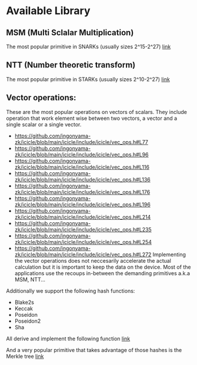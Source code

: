 # Available Library

## MSM (Multi Sclalar Multiplication)
The most popular primitive in SNARKs (usually sizes 2^15-2^27) [link](https://github.com/ingonyama-zk/icicle/blob/main/icicle/include/icicle/msm.h#L94)

## NTT (Number theoretic transform)
The most popular primitive in STARKs (usually sizes 2^10-2^27) [link](https://github.com/ingonyama-zk/icicle/blob/main/icicle/include/icicle/ntt.h#L125)

## Vector operations:
These are the most popular operations on vectors of scalars.
They include operation that work element wise between two vectors, a vector and a single scalar or a single vector.
- https://github.com/ingonyama-zk/icicle/blob/main/icicle/include/icicle/vec_ops.h#L77
- https://github.com/ingonyama-zk/icicle/blob/main/icicle/include/icicle/vec_ops.h#L96
- https://github.com/ingonyama-zk/icicle/blob/main/icicle/include/icicle/vec_ops.h#L116
- https://github.com/ingonyama-zk/icicle/blob/main/icicle/include/icicle/vec_ops.h#L136
- https://github.com/ingonyama-zk/icicle/blob/main/icicle/include/icicle/vec_ops.h#L176
- https://github.com/ingonyama-zk/icicle/blob/main/icicle/include/icicle/vec_ops.h#L196
- https://github.com/ingonyama-zk/icicle/blob/main/icicle/include/icicle/vec_ops.h#L214
- https://github.com/ingonyama-zk/icicle/blob/main/icicle/include/icicle/vec_ops.h#L235
- https://github.com/ingonyama-zk/icicle/blob/main/icicle/include/icicle/vec_ops.h#L254
- https://github.com/ingonyama-zk/icicle/blob/main/icicle/include/icicle/vec_ops.h#L272
Implementing the vector operations does not neccesarily accelerate the actual calculation but it is important to keep the data on the device. Most of the applications use the recoups in-between the demanding primitives a.k.a MSM, NTT...

Additionally we support the following hash functions:
- Blake2s
- Keccak
- Poseidon
- Poseidon2
- Sha

All derive and implement the following function [link](
https://github.com/ingonyama-zk/icicle/blob/main/icicle/include/icicle/hash/hash.h#L38)

And a very popular primitive that takes advantage of those hashes is the Merkle tree
[link](https://github.com/ingonyama-zk/icicle/blob/main/icicle/include/icicle/merkle/merkle_tree.h)